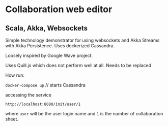 # Collaboration web editor
## Scala, Akka, Websockets
Simple technology demonstrator for using websockets and Akka Streams with Akka Persistence.
Uses dockerized Cassandra.

Loosely inspired by Google Wave project.

Uses Quill.js which does not perform well at all. Needs to be replaced

How run:

`docker-compose up` //  starts Cassandra

accessing the service

`http://localhost:8080/init/user/1`

where `user` will be the user login name and `1` is the number of collaboration sheet.
